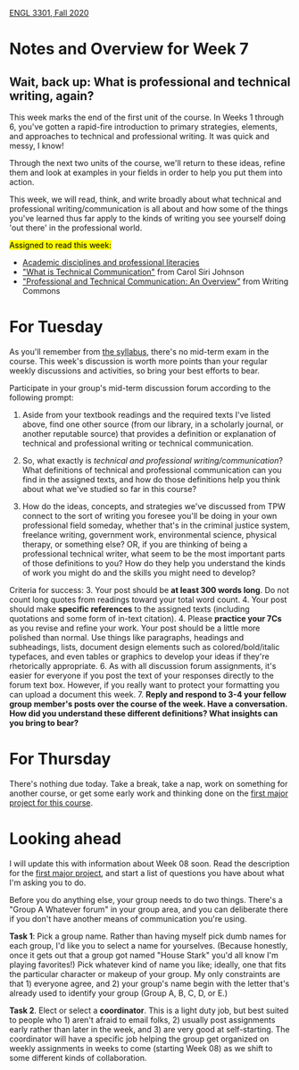 [ENGL 3301, Fall 2020](../calendar.html)
# Notes and Overview for Week 7


## Wait, back up: What is professional and technical writing, again?

This week marks the end of the first unit of the course. In Weeks 1 through 6, you've gotten a rapid-fire introduction to primary strategies, elements, and approaches to technical and professional writing. It was quick and messy, I know!

Through the next two units of the course, we'll return to these ideas, refine them and look at examples in your fields in order to help you put them into action.

This week, we will read, think, and write broadly about what technical and professional writing/communication is all about and how some of the things you've learned thus far apply to the kinds of writing you see yourself doing 'out there' in the professional world.

<mark>Assigned to read this week:</mark>
 - [Academic disciplines and professional literacies](https://openenglishatslcc.pressbooks.com/chapter/so-you-wanna-be-an-engineer-a-welder-a-teacher-academic-disciplines-and-professional-literacies/)
 - [&quot;What is Technical Communication&quot;](https://www.youtube.com/watch?v=Fi5eZ2XLJc4) from Carol Siri Johnson
 - [&quot;Professional and Technical Communication: An Overview&quot;](https://writingcommons.org/article/professional-and-technical-communication-an-overview/) from Writing Commons


# For Tuesday

As you'll remember from [the syllabus](../index.html), there's no mid-term exam in the course. This week's discussion is worth more points than your regular weekly discussions and activities, so bring your best efforts to bear.

Participate in your group's mid-term discussion forum according to the following prompt:

  1. Aside from your textbook readings and the required texts I've listed above, find one other source (from our library, in a scholarly journal, or another reputable source) that provides a definition or explanation of technical and professional writing or technical communication.

  2. So, what exactly is _technical and professional writing/communication_? What definitions of technical and professional communication can you find in the assigned texts, and how do those definitions help you think about what we've studied so far in this course?

  3. How do the ideas, concepts, and strategies we've discussed from TPW connect to the sort of writing you foresee you'll be doing in your own professional field someday, whether that's in the criminal justice system, freelance writing, government work, environmental science, physical therapy, or something else? OR, if you are thinking of being a professional technical writer, what seem to be the most important parts of those definitions to you? How do they help you understand the kinds of work you might do and the skills you might need to develop?

Criteria for success:
  3. Your post should be **at least 300 words long**. Do not count long quotes from readings toward your total word count.
  4. Your post should make  **specific references**  to the assigned texts (including quotations and some form of in-text citation).
  4. Please **practice your 7Cs** as you revise and refine your work. Your post should be a little more polished than normal. Use things like paragraphs, headings and subheadings, lists, document design elements such as colored/bold/italic typefaces, and even tables or graphics to develop your ideas if they're rhetorically appropriate.
  6. As with all discussion forum assignments, it's easier for everyone if you post the text of your responses directly to the forum text box. However, if you really want to protect your formatting you can upload a document this week.
  7. **Reply and respond to 3-4 your fellow group member&#39;s posts over the course of the week. Have a conversation. How did you understand these different definitions? What insights can you bring to bear?**

#  For Thursday

There's nothing due today. Take a break, take a nap, work on something for another course, or get some early work and thinking done on the [first major project for this course](../project-1).

#  Looking ahead

I will update this with information about Week 08 soon. Read the description for the [first major project](../project-1), and start a list of questions you have about what I'm asking you to do.

Before you do anything else, your group needs to do two things. There's a "Group A Whatever forum" in your group area, and you can deliberate there if you don't have another means of communication you're using.

**Task 1**: Pick a group name. Rather than having myself pick dumb names for each group, I'd like you to select a name for yourselves. (Because honestly, once it gets out that a group got named "House Stark" you'd all know I'm playing favorites!) Pick whatever kind of name you like; ideally, one that fits the particular character or makeup of your group. My only constraints are that 1) everyone agree, and 2) your group's name begin with the letter that's already used to identify your group (Group A, B, C, D, or E.)

**Task 2**. Elect or select a **coordinator**. This is a light duty job, but best suited to people who 1) aren't afraid to email folks,  2) usually post assignments early rather than later in the week, and 3) are very good at self-starting. The coordinator will have a specific job helping the group get organized on weekly assignments in weeks to come (starting Week 08) as we shift to some different kinds of collaboration.
